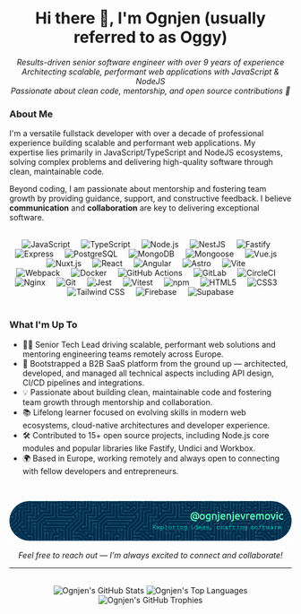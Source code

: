 <h1 align="center">Hi there 👋, I'm Ognjen (usually referred to as Oggy)</h1>

<p align="center">
  <em>
    Results-driven senior software engineer with over 9 years of experience<br />
    Architecting scalable, performant web applications with JavaScript & NodeJS<br />
    Passionate about clean code, mentorship, and open source contributions 💚
  </em>
</p>

### About Me

I'm a versatile fullstack developer with over a decade of professional experience building scalable and performant web applications. My expertise lies primarily in JavaScript/TypeScript and NodeJS ecosystems, solving complex problems and delivering high-quality software through clean, maintainable code.

Beyond coding, I am passionate about mentorship and fostering team growth by providing guidance, support, and constructive feedback. I believe **communication** and **collaboration** are key to delivering exceptional software.  

<br clear="both" />

<div align="center">

  <img src="https://cdn.simpleicons.org/javascript/F7DF1E" height="30" alt="JavaScript" />
  <img width="12" />
  <img src="https://cdn.jsdelivr.net/gh/devicons/devicon/icons/typescript/typescript-original.svg" height="30" alt="TypeScript" />
  <img width="12" />
  <img src="https://cdn.simpleicons.org/nodedotjs/339933" height="30" alt="Node.js" />
  <img width="12" />
  <img src="https://cdn.simpleicons.org/nestjs/E0234E" height="30" alt="NestJS" />
  <img width="12" />
  <img src="https://cdn.jsdelivr.net/gh/devicons/devicon/icons/fastify/fastify-original.svg" height="30" alt="Fastify" />
  <img width="12" />
  <img src="https://cdn.jsdelivr.net/gh/devicons/devicon/icons/express/express-original.svg" height="30" alt="Express" />
  <img width="12" />
  <img src="https://cdn.simpleicons.org/postgresql/4169E1" height="30" alt="PostgreSQL" />
  <img width="12" />
  <img src="https://cdn.simpleicons.org/mongodb/47A248" height="30" alt="MongoDB" />
  <img width="12" />
  <img src="https://cdn.jsdelivr.net/gh/devicons/devicon/icons/mongoose/mongoose-original.svg" height="30" alt="Mongoose" />
  <img width="12" />
  <img src="https://cdn.simpleicons.org/vuedotjs/4FC08D" height="30" alt="Vue.js" />
  <img width="12" />
  <img src="https://cdn.simpleicons.org/nuxt/00DC82" height="30" alt="Nuxt.js" />
  <img width="12" />
  <img src="https://cdn.simpleicons.org/react/61DAFB" height="30" alt="React" />
  <img width="12" />
  <img src="https://skillicons.dev/icons?i=angular" height="30" alt="Angular" />
  <img width="12" />
  <img src="https://cdn.simpleicons.org/astro/FF5D01" height="30" alt="Astro" />
  <img width="12" />
  <img src="https://cdn.jsdelivr.net/gh/devicons/devicon/icons/vitejs/vitejs-original.svg" height="30" alt="Vite" />
  <img width="12" />
  </div>
  <div align="center">
  <img src="https://cdn.simpleicons.org/webpack/8DD6F9" height="30" alt="Webpack" />
  <img width="12" />
  <img src="https://cdn.simpleicons.org/docker/2496ED" height="30" alt="Docker" />
  <img width="12" />
  <img src="https://cdn.simpleicons.org/githubactions/2088FF" height="30" alt="GitHub Actions" />
  <img width="12" />
  <img src="https://cdn.simpleicons.org/gitlab/FC6D26" height="30" alt="GitLab" />
  <img width="12" />
  <img src="https://cdn.jsdelivr.net/gh/devicons/devicon/icons/circleci/circleci-plain.svg" height="30" alt="CircleCI"  />
  <img width="12" />
  <img src="https://cdn.simpleicons.org/nginx/009639" height="30" alt="Nginx" />
  <img width="12" />
  <img src="https://cdn.simpleicons.org/git/F05032" height="30" alt="Git" />
  <img width="12" />
  <img src="https://cdn.simpleicons.org/jest/C21325" height="30" alt="Jest" />
  <img width="12" />
  <img src="https://cdn.jsdelivr.net/gh/devicons/devicon/icons/vitest/vitest-original.svg" height="30" alt="Vitest" />
  <img width="12" />
  <img src="https://cdn.simpleicons.org/npm/CB3837" height="30" alt="npm" />
  <img width="12" />
  <img src="https://cdn.jsdelivr.net/gh/devicons/devicon/icons/html5/html5-original.svg" height="30" alt="HTML5" />
  <img width="12" />
  <img src="https://cdn.jsdelivr.net/gh/devicons/devicon/icons/css3/css3-original.svg" height="30" alt="CSS3" />
  <img width="12" />
  <img src="https://cdn.simpleicons.org/tailwindcss/06B6D4" height="30" alt="Tailwind CSS" />
  <img width="12" />
  <img src="https://cdn.jsdelivr.net/gh/devicons/devicon/icons/firebase/firebase-plain.svg" height="30" alt="Firebase" />
  <img width="12" />
  <img src="https://cdn.simpleicons.org/supabase/3ECF8E" height="30" alt="Supabase" />
</div>

<br clear="both" />

### What I'm Up To

- 👨‍💻 Senior Tech Lead driving scalable, performant web solutions and mentoring engineering teams remotely across Europe.  
- 🚀 Bootstrapped a B2B SaaS platform from the ground up — architected, developed, and managed all technical aspects including API design, CI/CD pipelines and integrations.  
- 💡 Passionate about building clean, maintainable code and fostering team growth through mentorship and collaboration.  
- 📚 Lifelong learner focused on evolving skills in modern web ecosystems, cloud-native architectures and developer experience.  
- 🛠️ Contributed to 15+ open source projects, including Node.js core modules and popular libraries like Fastify, Undici and Workbox.  
- 🌍 Based in Europe, working remotely and always open to connecting with fellow developers and entrepreneurs.  

<br clear="both" />

<p align="center">
  <img src="./assets/footer.png" alt="@ognjenjevremovic on GitHub" />
</p>

<p align="center">
  <em>Feel free to reach out — I’m always excited to connect and collaborate!</em>
</p>

---

<br clear="both" />

<div align="center">
  <img
    src="https://github-readme-stats.vercel.app/api?username=ognjenjevremovic&hide_title=true&rank_icon=github&show_icons=true&include_all_commits=true&count_private=true&disable_animations=false&theme=dark&locale=en&hide_border=true&order=1"
    height="150"
    alt="Ognjen's GitHub Stats"
  />
  <img
    src="https://github-readme-stats.vercel.app/api/top-langs?username=ognjenjevremovic&locale=en&hide_title=true&layout=compact&card_width=320&langs_count=6&theme=dark&hide_border=true&order=2"
    height="150"
    alt="Ognjen's Top Languages"
  />
  <img
    src="https://github-profile-trophy.vercel.app?username=ognjenjevremovic&theme=dark&column=-1&row=3&margin-w=12&margin-h=12&no-bg=true&no-frame=true&order=4"
    height="150"
    alt="Ognjen's GitHub Trophies"
  />
</div>
